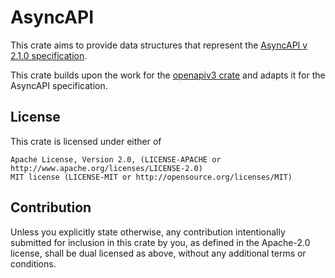 # AsyncAPI

This crate aims to provide data structures that represent the [AsyncAPI v 2.1.0 specification](https://www.asyncapi.com/docs/specifications/v2.1.0).

This crate builds upon the work for the [openapiv3 crate](https://crates.io/crates/openapiv3) and adapts it for the AsyncAPI specification.

## License

This crate is licensed under either of

    Apache License, Version 2.0, (LICENSE-APACHE or http://www.apache.org/licenses/LICENSE-2.0)
    MIT license (LICENSE-MIT or http://opensource.org/licenses/MIT)

## Contribution

Unless you explicitly state otherwise, any contribution intentionally submitted for inclusion in this crate by you, as defined in the Apache-2.0 license, shall be dual licensed as above, without any additional terms or conditions.